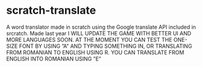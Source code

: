 # scratch-translate
A word translator made in scratch using the Google translate API included in srcratch. Made last year
I WILL UPDATE THE GAME WITH BETTER UI AND MORE LANGUAGES SOON.
AT THE MOMENT YOU CAN TEST THE ONE-SIZE FONT BY USING ”A” AND TYPING SOMETHING IN, OR TRANSLATING FROM ROMANIAN TO ENGLISH USING R. 
YOU CAN TRANSLATE FROM ENGLISH INTO ROMANIAN USING ”E”
